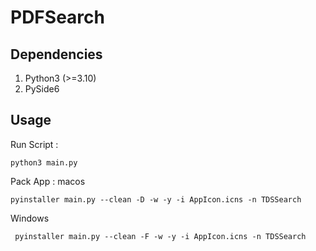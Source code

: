 # PDFSearch


## Dependencies

1. Python3 (>=3.10)
2. PySide6




## Usage

Run Script :

   ```shell
   python3 main.py
   ```

Pack App :
    macos
   ```shell
   pyinstaller main.py --clean -D -w -y -i AppIcon.icns -n TDSSearch
   ```
   Windows
  ```shell
   pyinstaller main.py --clean -F -w -y -i AppIcon.icns -n TDSSearch
   ```



